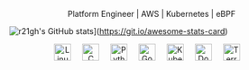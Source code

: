 
<p align="center">
Platform Engineer | AWS | Kubernetes | eBPF

![r21gh's GitHub stats](https://awesome-github-stats.azurewebsites.net/user-stats/r21gh?cardType=level-alternate&theme=prussian&preferLogin=false)](https://git.io/awesome-stats-card)
</p>

<div align="center">
  <img src="https://cdn.jsdelivr.net/gh/devicons/devicon/icons/linux/linux-original.svg" height="30" alt="Linux logo"  />
  <img width="12" />
  <img src="https://cdn.jsdelivr.net/gh/devicons/devicon/icons/c/c-original.svg" height="30" alt="C logo"  />
  <img width="12" />
  <img src="https://cdn.jsdelivr.net/gh/devicons/devicon/icons/python/python-original.svg" height="30" alt="Python logo"  />
  <img width="12" />
  <img src="https://cdn.jsdelivr.net/gh/devicons/devicon/icons/go/go-original.svg" height="30" alt="Go logo"  />
  <img width="12" />
  <img src="https://cdn.jsdelivr.net/gh/devicons/devicon/icons/kubernetes/kubernetes-plain.svg" height="30" alt="Kubernetes logo"  />
  <img width="12" />
  <img src="https://cdn.jsdelivr.net/gh/devicons/devicon/icons/docker/docker-original.svg" height="30" alt="Docker logo"  />
  <img width="12" />
  <img src="https://cdn.jsdelivr.net/gh/devicons/devicon/icons/terraform/terraform-original.svg" height="30" alt="Terraform logo"  />
  <img width="12" />
</div>



